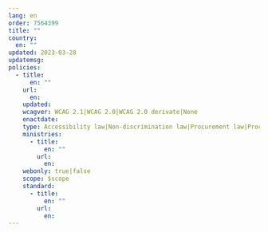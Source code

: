 ```yaml
---
lang: en
order: 7564399
title: ""
country:
  en: ""
updated: 2023-03-28
updatemsg:
policies:
  - title:
      en: ""
    url:
      en: 
    updated: 
    wcagver: WCAG 2.1|WCAG 2.0|WCAG 2.0 derivate|None
    enactdate: 
    type: Accessibility law|Non-discrimination law|Procurement law|Procurement recommendation|Mandatory policy|Recommended policy|Unsure
    ministries:
      - title:
          en: ""
        url:
          en:
    webonly: true|false
    scope: $scope
    standard:
      - title:
          en: ""
        url:
          en:
---
```

